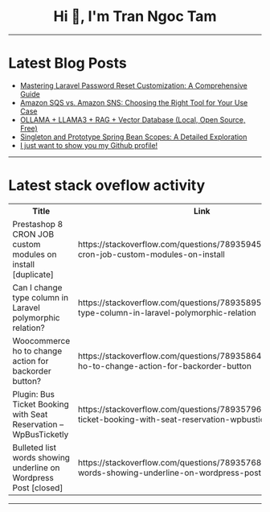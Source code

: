 <h1 align="center">Hi 👋, I'm Tran Ngoc Tam</h1>

---

# Latest Blog Posts 
<!-- BLOG-POST-LIST:START -->
- [Mastering Laravel Password Reset Customization: A Comprehensive Guide](https://dev.to/alphaolomi/mastering-laravel-password-reset-customization-a-comprehensive-guide-24p3)
- [Amazon SQS vs. Amazon SNS: Choosing the Right Tool for Your Use Case](https://dev.to/nislamov/amazon-sqs-vs-amazon-sns-choosing-the-right-tool-for-your-use-case-4enj)
- [OLLAMA + LLAMA3 + RAG + Vector Database &lpar;Local, Open Source, Free&rpar;](https://dev.to/tspannhw/ollama-llama3-rag-vector-database-local-open-source-free-1fid)
- [Singleton and Prototype Spring Bean Scopes: A Detailed Exploration](https://dev.to/isaactony/singleton-and-prototype-spring-bean-scopes-a-detailed-exploration-1gpl)
- [I just want to show you my Github profile!](https://dev.to/talauer/i-just-want-to-show-you-my-github-profile-1jg7)
<!-- BLOG-POST-LIST:END -->

---

# Latest stack oveflow activity
<table>
  <tr><th>Title</th><th>Link</th></tr>
  <!-- STACKOVERFLOW:START --><tr><td>Prestashop 8 CRON JOB custom modules on install [duplicate]</td><td>https://stackoverflow.com/questions/78935945/prestashop-8-cron-job-custom-modules-on-install</td></tr><tr><td>Can I change type column in Laravel polymorphic relation?</td><td>https://stackoverflow.com/questions/78935895/can-i-change-type-column-in-laravel-polymorphic-relation</td></tr><tr><td>Woocommerce ho to change action for backorder button?</td><td>https://stackoverflow.com/questions/78935864/woocommerce-ho-to-change-action-for-backorder-button</td></tr><tr><td>Plugin: Bus Ticket Booking with Seat Reservation – WpBusTicketly</td><td>https://stackoverflow.com/questions/78935796/plugin-bus-ticket-booking-with-seat-reservation-wpbusticketly</td></tr><tr><td>Bulleted list words showing underline on Wordpress Post [closed]</td><td>https://stackoverflow.com/questions/78935768/bulleted-list-words-showing-underline-on-wordpress-post</td></tr><!-- STACKOVERFLOW:END -->
</table>

---


